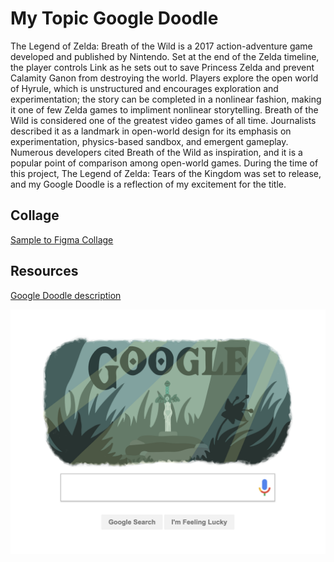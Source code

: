 # My Topic Google Doodle

The Legend of Zelda: Breath of the Wild is a 2017 action-adventure game developed and published by Nintendo. Set at the end of the Zelda timeline, the player controls Link as he sets out to save Princess Zelda and prevent Calamity Ganon from destroying the world. Players explore the open world of Hyrule, which is unstructured and encourages exploration and experimentation; the story can be completed in a nonlinear fashion, making it one of few Zelda games to impliment nonlinear storytelling. Breath of the Wild is considered one of the greatest video games of all time. Journalists described it as a landmark in open-world design for its emphasis on experimentation, physics-based sandbox, and emergent gameplay. Numerous developers cited Breath of the Wild as inspiration, and it is a popular point of comparison among open-world games. During the time of this project, The Legend of Zelda: Tears of the Kingdom was set to release, and my Google Doodle is a reflection of my excitement for the title.

## Collage

[Sample to Figma Collage]([https://www.figma.com/file/KIEiC0Tgx5IF1BhpTLZhn0/Google-Doodle?node-id=0%3A1](https://www.figma.com/file/fyAQbIXpCr3pBomwa9JXJ8/Google-Doodle-Style-Tile?type=design&node-id=0%3A1&mode=design&t=rpw5oDOi6onjNo6d-1)https://www.figma.com/file/fyAQbIXpCr3pBomwa9JXJ8/Google-Doodle-Style-Tile?type=design&node-id=0%3A1&mode=design&t=rpw5oDOi6onjNo6d-1)

## Resources

[Google Doodle description](https://en.wikipedia.org/wiki/The_Legend_of_Zelda:_Breath_of_the_Wild)

![Preview Image. A sword in a stone that lifts up heroically.](/Google-Doodle-Preview.png "Preview")
